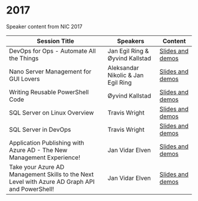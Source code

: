 # 2017
Speaker content from NIC 2017

| Session Title  | Speakers | Content |
| ------------- | ------------- | ------------- |
| DevOps for Ops - Automate All the Things  | Jan Egil Ring & Øyvind Kallstad  | [Slides and demos](https://github.com/nordicinfrastructureconference/2017/tree/master/DevOps%20for%20Ops%20-%20Automate%20All%20the%20Things)
| Nano Server Management for GUI Lovers  | Aleksandar Nikolic & Jan Egil Ring  | [Slides and demos](https://github.com/nordicinfrastructureconference/2017/tree/master/Nano%20Server%20Management%20for%20GUI%20Lovers)
| Writing Reusable PowerShell Code | Øyvind Kallstad | [Slides and demos](https://github.com/nordicinfrastructureconference/2017/tree/master/Writing%20Reusable%20PowerShell%20Code)
| SQL Server on Linux Overview | Travis Wright | [Slides and demos](https://github.com/nordicinfrastructureconference/2017/tree/master/SQL%20Server%20on%20Linux%20Overview)
| SQL Server in DevOps | Travis Wright | [Slides and demos](https://github.com/nordicinfrastructureconference/2017/tree/master/SQL%20Server%20in%20DevOps)
| Application Publishing with Azure AD - The New Management Experience! | Jan Vidar Elven | [Slides and demos](https://github.com/nordicinfrastructureconference/2017/tree/master/Application%20Publishing%20with%20Azure%20AD%20-%20The%20New%20Management%20Experience)
| Take your Azure AD Management Skills to the Next Level with Azure AD Graph API and PowerShell! | Jan Vidar Elven | [Slides and demos](https://github.com/nordicinfrastructureconference/2017/tree/master/Take%20your%20Azure%20AD%20Management%20Skills%20to%20the%20Next%20Level%20with%20Azure%20AD%20Graph%20API%20and%20PowerShell)

